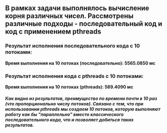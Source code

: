 ## В рамках задачи выполнялось вычисление корня различных чисел. Рассмотрены различные подходы - последовательный код и код с применением pthreads

### Результат исполнения последовательного кода c 10 потоками:
**Время выполнения на 10 потоках (последовательно): 5565.0850 мс**

### Результат исполнения кода с pthreads с 10 потоками:
**Время выполнения на 10 потоках (pthreads): 589.4090 мс**

##### Как видно из результатов, преимущество по времени почти в 10 раз (что пропорционально числу потоков). Связано с тем, что при использовании pthreads мы создаем 10 потоков, которую выполняют работу как бы "параллельно" вместо классического последовательного кода, что и позволяет добиться таких результатов.